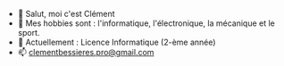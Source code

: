 - 👋 Salut, moi c'est Clément
- 👀 Mes hobbies sont : l'informatique, l'électronique, la mécanique et le sport.
- 🌱 Actuellement : Licence Informatique (2-ème année)
- 📫 clementbessieres.pro@gmail.com
